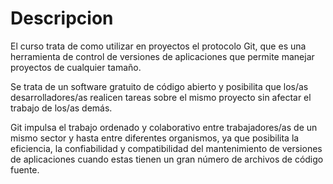 # Descripcion

El curso trata de como utilizar en proyectos el protocolo Git, que es una herramienta de control de versiones de aplicaciones que permite manejar proyectos de cualquier tamaño. 

Se trata de un software gratuito de código abierto y posibilita que los/as desarrolladores/as realicen tareas sobre el mismo proyecto sin afectar el trabajo de los/as demás.

Git impulsa el trabajo ordenado y colaborativo entre trabajadores/as de un mismo sector y hasta entre diferentes organismos, ya que posibilita la eficiencia, la confiabilidad y compatibilidad del mantenimiento de versiones de aplicaciones cuando estas tienen un gran número de archivos de código fuente.